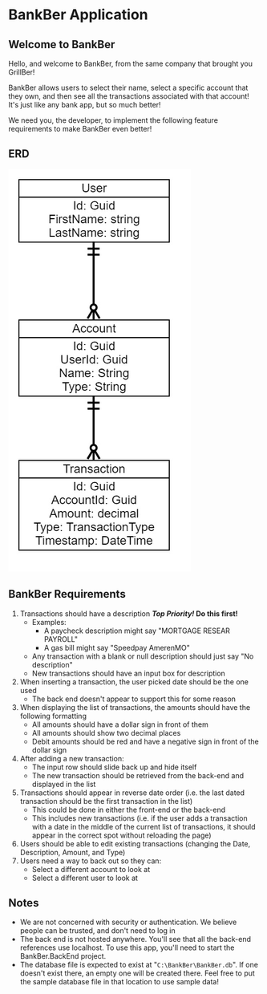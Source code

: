 # BankBer Application

## Welcome to BankBer

Hello, and welcome to BankBer, from the same company that brought you GrillBer!

BankBer allows users to select their name, select a specific account that they own, and then see all the transactions associated with that account! It's just like any bank app, but so much better!

We need you, the developer, to implement the following feature requirements to make BankBer even better!

## ERD
![ERD](ERD.jpg)

## BankBer Requirements

1. Transactions should have a description **_Top Priority!_ Do this first!**
    - Examples:
        - A paycheck description might say "MORTGAGE RESEAR PAYROLL"
        - A gas bill might say "Speedpay AmerenMO" 
    - Any transaction with a blank or null description should just say "No description"
    - New transactions should have an input box for description
1. When inserting a transaction, the user picked date should be the one used
    - The back end doesn't appear to support this for some reason
1. When displaying the list of transactions, the amounts should have the following formatting
    - All amounts should have a dollar sign in front of them
    - All amounts should show two decimal places
    - Debit amounts should be red and have a negative sign in front of the dollar sign
1. After adding a new transaction:
    - The input row should slide back up and hide itself
    - The new transaction should be retrieved from the back-end and displayed in the list
1. Transactions should appear in reverse date order (i.e. the last dated transaction should be the first transaction in the list)
    - This could be done in either the front-end or the back-end
    - This includes new transactions (i.e. if the user adds a transaction with a date in the middle of the current list of transactions, it should appear in the correct spot without reloading the page)
1. Users should be able to edit existing transactions (changing the Date, Description, Amount, and Type)
1. Users need a way to back out so they can:
    - Select a different account to look at
    - Select a different user to look at

## Notes

- We are not concerned with security or authentication. We believe people can be trusted, and don't need to log in
- The back end is not hosted anywhere. You'll see that all the back-end references use localhost. To use this app, you'll need to start the BankBer.BackEnd project.
- The database file is expected to exist at "`C:\BankBer\BankBer.db`". If one doesn't exist there, an empty one will be created there. Feel free to put the sample database file in that location to use sample data!
